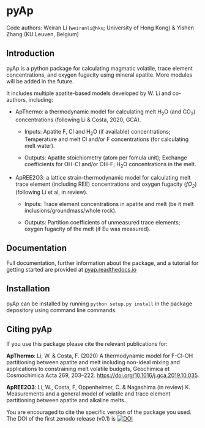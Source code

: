 # pyAp

Code authors: Weiran Li (```weiranli@hku```; University of Hong Kong) & Yishen Zhang (KU Leuven, Belgium) 

## Introduction  
pyAp is a python package for calculating magmatic volatile, trace element concentrations, and oxygen fugacity using mineral apatite.  More modules will be added in the future.

It includes multiple apatite-based models developed by W. Li and co-authors, including: 

* ApThermo: a thermodynamic model for calculating melt H<sub>2</sub>O (and CO<sub>2</sub>) concentrations (following Li & Costa, 2020, GCA).

  - Inputs:  Apatite F, Cl and H<sub>2</sub>O (if available) concentrations; Temperature and melt Cl and/or F concentrations (for calculating melt water).
  
  - Outputs: Apatite stoichiometry (atom per fomula unit); Exchange coefficients for OH-Cl and/or OH-F; H<sub>2</sub>O concentrations in the melt.
* ApREE2O3: a lattice strain-thermodynamic model for calculating melt trace element (including REE) concentrations and oxygen fugacity (*fO<sub>2</sub>*) (following Li et al, in review).

  - Inputs:  Trace element concentrations in apatite and melt (be it melt inclusions/groundmass/whole rock).
  
  - Outputs: Partition coefficients of unmeasured trace elements; oxygen fugacity of the melt (if Eu was measured).


## Documentation
Full documentation, further information about the package, and a tutorial for getting started are provided at [pyap.readthedocs.io](https://pyap.readthedocs.io/en/latest/)

## Installation
pyAp can be installed by running ```python setup.py install``` in the package depository using command line commands.

## Citing pyAp
If you use this package please cite the relevant publications for:

**ApThermo**:
Li, W. & Costa, F. (2020) A thermodynamic model for F-Cl-OH partitioning between apatite and melt including non-ideal mixing and applications to constraining melt volatile budgets, Geochimica et Cosmochimica Acta 269, 203–222. https://doi.org/10.1016/j.gca.2019.10.035. 

**ApREE2O3**:
Li, W., Costa, F, Oppenheimer, C. & Nagashima (in review) K. Measurements and a general model of volatile and trace element partitioning between apatite and alkaline melts. 

You are encouraged to cite the specific version of the package you used. The DOI of the first zenodo release (v0.1) is
[![DOI](https://zenodo.org/badge/431824228.svg)](https://zenodo.org/badge/latestdoi/431824228)

